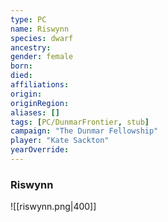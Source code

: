 ```yaml
---
type: PC
name: Riswynn
species: dwarf
ancestry: 
gender: female
born: 
died: 
affiliations: 
origin:
originRegion:
aliases: []
tags: [PC/DunmarFrontier, stub]
campaign: "The Dunmar Fellowship"
player: "Kate Sackton"
yearOverride: 
---
```

### Riswynn

![[riswynn.png|400]]
